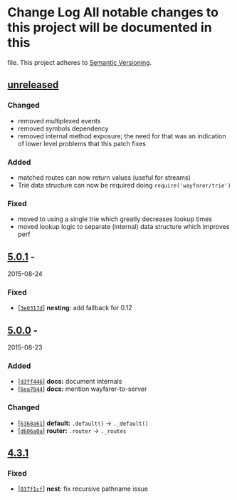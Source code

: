 # Change Log All notable changes to this project will be documented in this
file. This project adheres to [Semantic Versioning](http://semver.org/).

## [unreleased](https://github.com/yoshuawuyts/wayfarer/compare/v5.0.1...HEAD)
### Changed
- removed multiplexed events
- removed symbols dependency
- removed internal method exposure; the need for that was an indication of
  lower level problems that this patch fixes

### Added
- matched routes can now return values (useful for streams)
- Trie data structure can now be required doing `require('wayfarer/trie')`

### Fixed
- moved to using a single trie which greatly decreases lookup times
- moved lookup logic to separate (internal) data structure which improves perf

## [5.0.1](https://github.com/yoshuawuyts/wayfarer/compare/v5.0.0...v5.0.1) -
2015-08-24
### Fixed
- [[`3e0317d`](https://github.com/yoshuawuyts/wayfarer/commit/3e0317d)]
  __nesting__: add fallback for 0.12

## [5.0.0](https://github.com/yoshuawuyts/wayfarer/compare/v4.3.1...v5.0.0) -
2015-08-23
### Added
- [[`d3ff446`](https://github.com/yoshuawuyts/wayfarer/commit/d3ff446)]
  __docs:__ document internals
- [[`6ea7844`](https://github.com/yoshuawuyts/wayfarer/commit/6ea7844)]
  __docs:__ mention wayfarer-to-server

### Changed
- [[`6368a61`](https://github.com/yoshuawuyts/wayfarer/commit/6368a61)]
  __default:__ `.default()` -> `._default()`
- [[`d606a0a`](https://github.com/yoshuawuyts/wayfarer/commit/d606a0a)]
  __router:__ `.router` -> `._routes`

## [4.3.1](https://github.com/yoshuawuyts/wayfarer/compare/v4.3.0...v4.3.1)
### Fixed
- [[`037f1cf`](https://github.com/yoshuawuyts/wayfarer/commit/037f1cf)]
  __nest__: fix recursive pathname issue
